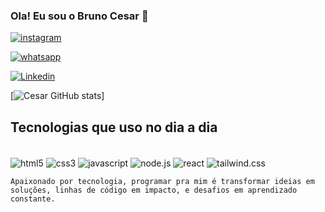 ### Ola! Eu sou o Bruno Cesar 👋

[![instagram](https://img.shields.io/badge/Instagram-E4405F?style=for-the-badge&logo=instagram&logoColor=white)](https://instagram.com/brunocesarpm/)

[![whatsapp](https://img.shields.io/badge/WhatsApp-25D366?style=for-the-badge&logo=whatsapp&logoColor=white)](https://whatsapp.com/61992580478)

[![Linkedin](https://img.shields.io/badge/LinkedIn-0077B5?style=for-the-badge&logo=linkedin&logoColor=white)](https://www.linkedin.com/in/bruno-pereira-8413a7339/)

[![Cesar GitHub stats](https://github-readme-stats.vercel.app/api?username=Bruno-cpm&show_icons=true&theme=dracula)]

## Tecnologias que  uso no dia a dia

<div style="display: inline_block"><br/>
<img align="center" alt="html5" src="https://img.shields.io/badge/HTML-239120?style=for-the-badge&logo=html5&logoColor=white"/>
<img align="center" alt="css3" src="https://img.shields.io/badge/CSS-239120?&style=for-the-badge&logo=css3&logoColor=white"/>
<img align="center" alt="javascript" src="https://img.shields.io/badge/JavaScript-F7DF1E?style=for-the-badge&logo=javascript&logoColor=black"/>
<img align="center" alt="node.js" src="https://img.shields.io/badge/Node.js-43853D?style=for-the-badge&logo=node.js&logoColor=white"/>
<img align="center" alt="react" src="https://img.shields.io/badge/React-20232A?style=for-the-badge&logo=react&logoColor=61DAFB"/>
<img align="center" alt="tailwind.css" src="https://img.shields.io/badge/Tailwind_CSS-38B2AC?style=for-the-badge&logo=tailwind-css&logoColor=white"/>

    Apaixonado por tecnologia, programar pra mim é transformar ideias em soluções, linhas de código em impacto, e desafios em aprendizado constante.

<!--
**Bruno-CPM/Bruno-CPM** is a ✨ _special_ ✨ repository because its `README.md` (this file) appears on your GitHub profile.

Here are some ideas to get you started:

- 🔭 I’m currently working on ...
- 🌱 I’m currently learning ...
- 👯 I’m looking to collaborate on ...
- 🤔 I’m looking for help with ...
- 💬 Ask me about ...
- 📫 How to reach me: ...
- 😄 Pronouns: ...
- ⚡ Fun fact: ...
-->
